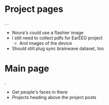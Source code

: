 # Project pages
. .
- Noura's could use a flashier image
- I still need to collect pdfs for EarEEG project
    - And images of the device
- Should still plug sync brainwave dataset, too

# Main page
.
- Get people's faces in there 
- Projects heading above the project posts
